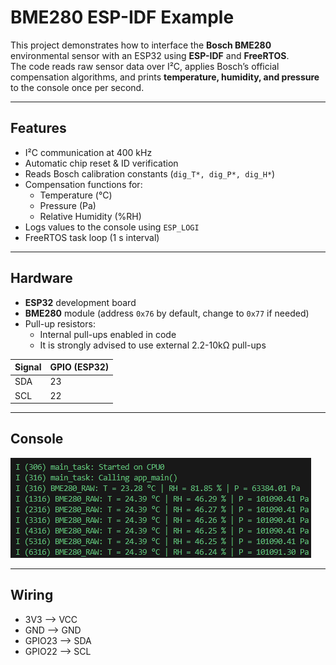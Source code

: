 # BME280 ESP-IDF Example

This project demonstrates how to interface the **Bosch BME280** environmental sensor with an ESP32 using **ESP-IDF** and **FreeRTOS**.  
The code reads raw sensor data over I²C, applies Bosch’s official compensation algorithms, and prints **temperature, humidity, and pressure** to the console once per second.

---

## Features

- I²C communication at 400 kHz
- Automatic chip reset & ID verification
- Reads Bosch calibration constants (`dig_T*, dig_P*, dig_H*`)
- Compensation functions for:
  - Temperature (°C)
  - Pressure (Pa)
  - Relative Humidity (%RH)
- Logs values to the console using `ESP_LOGI`
- FreeRTOS task loop (1 s interval)

---

## Hardware

- **ESP32** development board
- **BME280** module (address `0x76` by default, change to `0x77` if needed)
- Pull-up resistors:
  - Internal pull-ups enabled in code
  - It is strongly advised to use external 2.2-10kΩ pull-ups

| Signal | GPIO (ESP32) |
|--------|--------------|
| SDA    | 23           |
| SCL    | 22           |

---
## Console
![Console Example](/docs/Console.png)

---

## Wiring
- 3V3 --> VCC
- GND --> GND
- GPIO23 --> SDA
- GPIO22 --> SCL
